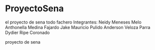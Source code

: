 # ProyectoSena
el proyecto de sena todo fachero
Integrantes:
  Neidy Meneses Melo
  Anthonella Medina Fajardo
  Jake Mauricio Pulido
  Anderson Veloza Parra
  Dydier Ripe Coronado
  
proyecto de sena
